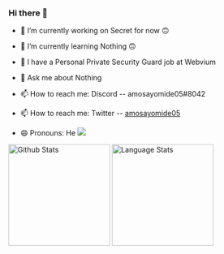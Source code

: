 ### Hi there 👋

<!--
**Amosayomide/Amosayomide** is a ✨ _special_ ✨ repository because its `README.md` (this file) appears on your GitHub profile.

Here are some ideas to get you started:
-->
- 🔭 I’m currently working on Secret for now 🙃
- 🌱 I’m currently learning Nothing 🙃

- 🤔 I have a Personal Private Security Guard job at Webvium

- 💬 Ask me about Nothing
- 📫 How to reach me: Discord -- amosayomide05#8042
- 📫 How to reach me: Twitter -- <a href="https://twitter.com/amosayomide05/" >amosayomide05 </a>
- 😄 Pronouns: He
 ![](https://visitor-badge.glitch.me/badge?page_id=amosayomide05)

<img src="https://github-readme-stats.vercel.app/api?username=amosayomide05&include_all_commits=true&custom_title=Github%20Stats&count_private=true&show_icons=true" height="200px" alt="Github Stats"> <img src="https://github-readme-stats.vercel.app/api/top-langs/?username=amosayomide05&layout=compact&custom_title=Language%20Stats" height="200px" alt="Language Stats"> 


